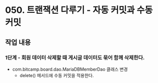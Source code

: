 # 050. 트랜잭션 다루기 - 자동 커밋과 수동 커밋

## 작업 내용

### 1단계 - 회원 데이터 삭제할 때 게시글 데이터도 묶어 함께 삭제한다. 

- com.bitcamp.board.dao.MariaDBMemberDao 클래스 변경
  - delete() 메서드에 수동 커밋을 적용한다.

